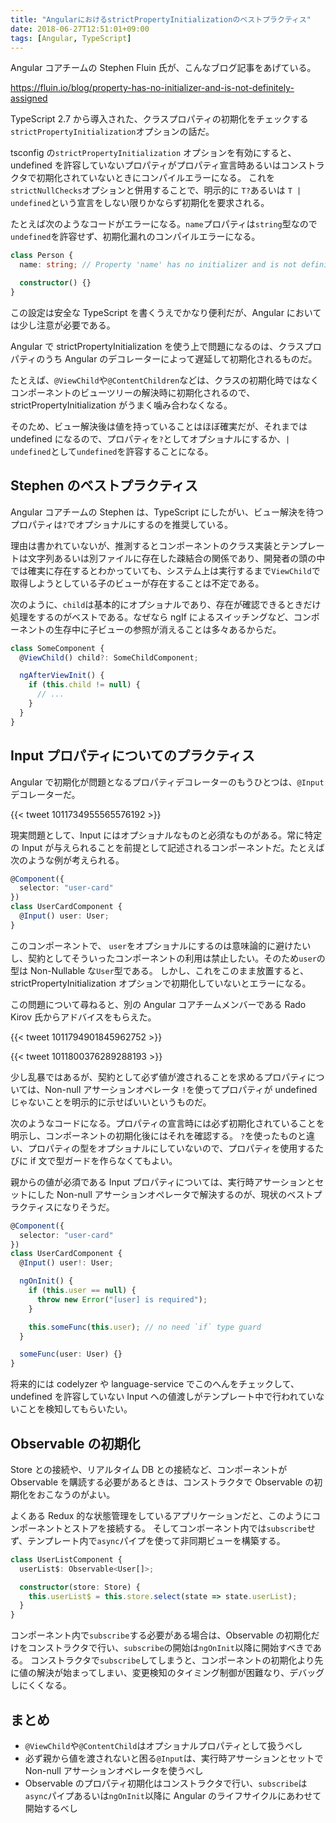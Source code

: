 ```yaml
---
title: "AngularにおけるstrictPropertyInitializationのベストプラクティス"
date: 2018-06-27T12:51:01+09:00
tags: [Angular, TypeScript]
---
```


Angular コアチームの Stephen Fluin 氏が、こんなブログ記事をあげている。

https://fluin.io/blog/property-has-no-initializer-and-is-not-definitely-assigned

TypeScript 2.7 から導入された、クラスプロパティの初期化をチェックする`strictPropertyInitialization`オプションの話だ。

tsconfig の`strictPropertyInitialization` オプションを有効にすると、undefined を許容していないプロパティがプロパティ宣言時あるいはコンストラクタで初期化されていないときにコンパイルエラーになる。
これを`strictNullChecks`オプションと併用することで、明示的に `T?`あるいは `T | undefined`という宣言をしない限りかならず初期化を要求される。

たとえば次のようなコードがエラーになる。`name`プロパティは`string`型なので`undefined`を許容せず、初期化漏れのコンパイルエラーになる。

```typescript
class Person {
  name: string; // Property 'name' has no initializer and is not definitely assigned in the constructor.

  constructor() {}
}
```

この設定は安全な TypeScript を書くうえでかなり便利だが、Angular においては少し注意が必要である。

Angular で strictPropertyInitialization を使う上で問題になるのは、クラスプロパティのうち Angular のデコレーターによって遅延して初期化されるものだ。

たとえば、`@ViewChild`や`@ContentChildren`などは、クラスの初期化時ではなくコンポーネントのビューツリーの解決時に初期化されるので、strictPropertyInitialization がうまく噛み合わなくなる。

そのため、ビュー解決後は値を持っていることはほぼ確実だが、それまでは undefined になるので、プロパティを`?`としてオプショナルにするか、`| undefined`として`undefined`を許容することになる。

## Stephen のベストプラクティス

Angular コアチームの Stephen は、TypeScript にしたがい、ビュー解決を待つプロパティは`?`でオプショナルにするのを推奨している。

理由は書かれていないが、推測するとコンポーネントのクラス実装とテンプレートは文字列あるいは別ファイルに存在した疎結合の関係であり、開発者の頭の中では確実に存在するとわかっていても、システム上は実行するまで`ViewChild`で取得しようとしている子のビューが存在することは不定である。

次のように、`child`は基本的にオプショナルであり、存在が確認できるときだけ処理をするのがベストである。なぜなら ngIf によるスイッチングなど、コンポーネントの生存中に子ビューの参照が消えることは多々あるからだ。

```typescript
class SomeComponent {
  @ViewChild() child?: SomeChildComponent;

  ngAfterViewInit() {
    if (this.child != null) {
      // ...
    }
  }
}
```

## Input プロパティについてのプラクティス

Angular で初期化が問題となるプロパティデコレーターのもうひとつは、`@Input`デコレーターだ。

{{< tweet 1011734955565576192 >}}

現実問題として、Input にはオプショナルなものと必須なものがある。常に特定の Input が与えられることを前提として記述されるコンポーネントだ。たとえば次のような例が考えられる。

```typescript
@Component({
  selector: "user-card"
})
class UserCardComponent {
  @Input() user: User;
}
```

このコンポーネントで、 `user`をオプショナルにするのは意味論的に避けたいし、契約としてそういったコンポーネントの利用は禁止したい。そのため`user`の型は Non-Nullable な`User`型である。
しかし、これをこのまま放置すると、strictPropertyInitialization オプションで初期化していないとエラーになる。

この問題について尋ねると、別の Angular コアチームメンバーである Rado Kirov 氏からアドバイスをもらえた。

{{< tweet 1011794901845962752 >}}

{{< tweet 1011800376289288193 >}}

少し乱暴ではあるが、契約として必ず値が渡されることを求めるプロパティについては、Non-null アサーションオペレータ `!`を使ってプロパティが undefined じゃないことを明示的に示せばいいというものだ。

次のようなコードになる。プロパティの宣言時には必ず初期化されていることを明示し、コンポーネントの初期化後にはそれを確認する。
`?`を使ったものと違い、プロパティの型をオプショナルにしていないので、プロパティを使用するたびに if 文で型ガードを作らなくてもよい。

親からの値が必須である Input プロパティについては、実行時アサーションとセットにした Non-null アサーションオペレータで解決するのが、現状のベストプラクティスになりそうだ。

```typescript
@Component({
  selector: "user-card"
})
class UserCardComponent {
  @Input() user!: User;

  ngOnInit() {
    if (this.user == null) {
      throw new Error("[user] is required");
    }

    this.someFunc(this.user); // no need `if` type guard
  }

  someFunc(user: User) {}
}
```

将来的には codelyzer や language-service でこのへんをチェックして、undefined を許容していない Input への値渡しがテンプレート中で行われていないことを検知してもらいたい。

## Observable の初期化

Store との接続や、リアルタイム DB との接続など、コンポーネントが Observable を購読する必要があるときは、コンストラクタで Observable の初期化をおこなうのがよい。

よくある Redux 的な状態管理をしているアプリケーションだと、このようにコンポーネントとストアを接続する。
そしてコンポーネント内では`subscribe`せず、テンプレート内で`async`パイプを使って非同期ビューを構築する。

```typescript
class UserListComponent {
  userList$: Observable<User[]>;

  constructor(store: Store) {
    this.userList$ = this.store.select(state => state.userList);
  }
}
```

コンポーネント内で`subscribe`する必要がある場合は、Observable の初期化だけをコンストラクタで行い、`subscribe`の開始は`ngOnInit`以降に開始すべきである。
コンストラクタで`subscribe`してしまうと、コンポーネントの初期化より先に値の解決が始まってしまい、変更検知のタイミング制御が困難なり、デバッグしにくくなる。

## まとめ

- `@ViewChild`や`@ContentChild`はオプショナルプロパティとして扱うべし
- 必ず親から値を渡されないと困る`@Input`は、実行時アサーションとセットで Non-null アサーションオペレータを使うべし
- Observable のプロパティ初期化はコンストラクタで行い、`subscribe`は`async`パイプあるいは`ngOnInit`以降に Angular のライフサイクルにあわせて開始するべし
